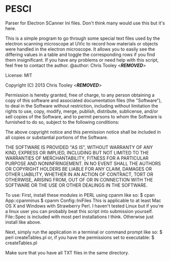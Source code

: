 PESCI
=====

Parser for Electron SCanner Ini files.  Don't think many would use this but it's here.

This is a simple program to go through some special text files used by the electron scanning microscope at UVic to record how
materials or objects were handled in the electron microscope. It allows you to easily see the differing values in a table and
toggle the corresponding rows if you find them insignificant.  If you have any problems or need help with this script, feel
free to contact the author.
 @author: Chris Tooley <***REMOVED***>

License: MIT

Copyright (C) 2013 Chris Tooley <***REMOVED***>

Permission is hereby granted, free of charge, to any person obtaining a copy of this software and associated documentation
files (the "Software"), to deal in the Software without restriction, including without limitation the rights to use, copy,
modify, merge, publish, distribute, sublicense, and/or sell copies of the Software, and to permit persons to whom the 
Software is furnished to do so, subject to the following conditions:

The above copyright notice and this permission notice shall be included in all copies or substantial portions of the Software.

THE SOFTWARE IS PROVIDED "AS IS", WITHOUT WARRANTY OF ANY KIND, EXPRESS OR IMPLIED, INCLUDING BUT NOT LIMITED TO THE WARRANTIES 
OF MERCHANTABILITY, FITNESS FOR A PARTICULAR PURPOSE AND NONINFRINGEMENT. IN NO EVENT SHALL THE AUTHORS OR COPYRIGHT HOLDERS BE 
LIABLE FOR ANY CLAIM, DAMAGES OR OTHER LIABILITY, WHETHER IN AN ACTION OF CONTRACT, TORT OR OTHERWISE, ARISING FROM, OUT OF OR 
IN CONNECTION WITH THE SOFTWARE OR THE USE OR OTHER DEALINGS IN THE SOFTWARE.


 To use:
First, install these modules in PERL using cpanm like so:
   $ cpan App::cpanminus
   $ cpanm Config::IniFiles
 This is applicable to at least Mac OS X and Windows with Strawberry Perl.  I haven't tested Linux but if you're a linux user you can probably 
 beat this script into submission yourself.
File::Spec is included with most perl installations I think. Otherwise just install like above.

Next, simply run the application in a terminal or command prompt like so:
   $ perl createTables.pl
   or, if you have the permissions set to executable:
   $ createTables.pl

   Make sure that you have all TXT files in the same directory.


